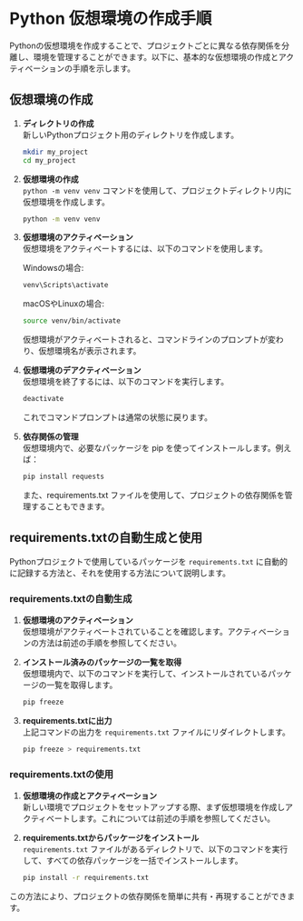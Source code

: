 
# Python 仮想環境の作成手順

Pythonの仮想環境を作成することで、プロジェクトごとに異なる依存関係を分離し、環境を管理することができます。以下に、基本的な仮想環境の作成とアクティベーションの手順を示します。

## 仮想環境の作成

1. **ディレクトリの作成**  
   新しいPythonプロジェクト用のディレクトリを作成します。
   ```bash
   mkdir my_project
   cd my_project
   ```

2. **仮想環境の作成**  
   `python -m venv venv` コマンドを使用して、プロジェクトディレクトリ内に仮想環境を作成します。
   ```bash
   python -m venv venv
   ```

3. **仮想環境のアクティベーション**  
   仮想環境をアクティベートするには、以下のコマンドを使用します。

   Windowsの場合:
   ```cmd
   venv\Scripts\activate
   ```

   macOSやLinuxの場合:
   ```bash
   source venv/bin/activate
   ```
   仮想環境がアクティベートされると、コマンドラインのプロンプトが変わり、仮想環境名が表示されます。

4. **仮想環境のデアクティベーション**  
   仮想環境を終了するには、以下のコマンドを実行します。
   ```bash
   deactivate
   ```
   これでコマンドプロンプトは通常の状態に戻ります。

5. **依存関係の管理**  
   仮想環境内で、必要なパッケージを pip を使ってインストールします。例えば：
   ```bash
   pip install requests
   ```
   また、requirements.txt ファイルを使用して、プロジェクトの依存関係を管理することもできます。


## requirements.txtの自動生成と使用

Pythonプロジェクトで使用しているパッケージを `requirements.txt` に自動的に記録する方法と、それを使用する方法について説明します。

### requirements.txtの自動生成

1. **仮想環境のアクティベーション**  
   仮想環境がアクティベートされていることを確認します。アクティベーションの方法は前述の手順を参照してください。

2. **インストール済みのパッケージの一覧を取得**  
   仮想環境内で、以下のコマンドを実行して、インストールされているパッケージの一覧を取得します。
   ```bash
   pip freeze
   ```

3. **requirements.txtに出力**  
   上記コマンドの出力を `requirements.txt` ファイルにリダイレクトします。
   ```bash
   pip freeze > requirements.txt
   ```

### requirements.txtの使用

1. **仮想環境の作成とアクティベーション**  
   新しい環境でプロジェクトをセットアップする際、まず仮想環境を作成しアクティベートします。これについては前述の手順を参照してください。

2. **requirements.txtからパッケージをインストール**  
   `requirements.txt` ファイルがあるディレクトリで、以下のコマンドを実行して、すべての依存パッケージを一括でインストールします。
   ```bash
   pip install -r requirements.txt
   ```

この方法により、プロジェクトの依存関係を簡単に共有・再現することができます。
